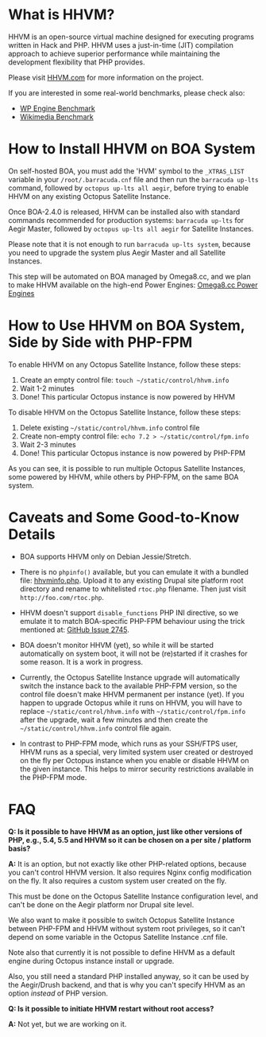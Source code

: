 # What is HHVM?

HHVM is an open-source virtual machine designed for executing programs written in Hack and PHP. HHVM uses a just-in-time (JIT) compilation approach to achieve superior performance while maintaining the development flexibility that PHP provides.

Please visit [HHVM.com](http://hhvm.com) for more information on the project.

If you are interested in some real-world benchmarks, please check also:

- [WP Engine Benchmark](http://wpengine.com/2014/11/19/hhvm-project-mercury/)
- [Wikimedia Benchmark](http://blog.wikimedia.org/2014/12/29/how-we-made-editing-wikipedia-twice-as-fast/)

# How to Install HHVM on BOA System

On self-hosted BOA, you must add the 'HVM' symbol to the `_XTRAS_LIST` variable in your `/root/.barracuda.cnf` file and then run the `barracuda up-lts` command, followed by `octopus up-lts all aegir`, before trying to enable HHVM on any existing Octopus Satellite Instance.

Once BOA-2.4.0 is released, HHVM can be installed also with standard commands recommended for production systems: `barracuda up-lts` for Aegir Master, followed by `octopus up-lts all aegir` for Satellite Instances.

Please note that it is not enough to run `barracuda up-lts system`, because you need to upgrade the system plus Aegir Master and all Satellite Instances.

This step will be automated on BOA managed by Omega8.cc, and we plan to make HHVM available on the high-end Power Engines: [Omega8.cc Power Engines](https://omega8.cc/power)

# How to Use HHVM on BOA System, Side by Side with PHP-FPM

To enable HHVM on any Octopus Satellite Instance, follow these steps:

1. Create an empty control file: `touch ~/static/control/hhvm.info`
2. Wait 1-2 minutes
3. Done! This particular Octopus instance is now powered by HHVM

To disable HHVM on the Octopus Satellite Instance, follow these steps:

1. Delete existing `~/static/control/hhvm.info` control file
2. Create non-empty control file: `echo 7.2 > ~/static/control/fpm.info`
3. Wait 2-3 minutes
4. Done! This particular Octopus instance is now powered by PHP-FPM

As you can see, it is possible to run multiple Octopus Satellite Instances, some powered by HHVM, while others by PHP-FPM, on the same BOA system.

# Caveats and Some Good-to-Know Details

- BOA supports HHVM only on Debian Jessie/Stretch.

- There is no `phpinfo()` available, but you can emulate it with a bundled file: [hhvminfo.php](https://github.com/omega8cc/boa/blob/master/aegir/conf/hhvm/view/hhvminfo.php). Upload it to any existing Drupal site platform root directory and rename to whitelisted `rtoc.php` filename. Then just visit `http://foo.com/rtoc.php`.

- HHVM doesn't support `disable_functions` PHP INI directive, so we emulate it to match BOA-specific PHP-FPM behaviour using the trick mentioned at: [GitHub Issue 2745](https://github.com/facebook/hhvm/issues/2745#issuecomment-47134544).

- BOA doesn't monitor HHVM (yet), so while it will be started automatically on system boot, it will not be (re)started if it crashes for some reason. It is a work in progress.

- Currently, the Octopus Satellite Instance upgrade will automatically switch the instance back to the available PHP-FPM version, so the control file doesn't make HHVM permanent per instance (yet). If you happen to upgrade Octopus while it runs on HHVM, you will have to replace `~/static/control/hhvm.info` with `~/static/control/fpm.info` after the upgrade, wait a few minutes and then create the `~/static/control/hhvm.info` control file again.

- In contrast to PHP-FPM mode, which runs as your SSH/FTPS user, HHVM runs as a special, very limited system user created or destroyed on the fly per Octopus instance when you enable or disable HHVM on the given instance. This helps to mirror security restrictions available in the PHP-FPM mode.

# FAQ

**Q: Is it possible to have HHVM as an option, just like other versions of PHP, e.g., 5.4, 5.5 and HHVM so it can be chosen on a per site / platform basis?**

**A:** It is an option, but not exactly like other PHP-related options, because you can't control HHVM version. It also requires Nginx config modification on the fly. It also requires a custom system user created on the fly.

This must be done on the Octopus Satellite Instance configuration level, and can't be done on the Aegir platform nor Drupal site level.

We also want to make it possible to switch Octopus Satellite Instance between PHP-FPM and HHVM without system root privileges, so it can't depend on some variable in the Octopus Satellite Instance .cnf file.

Note also that currently it is not possible to define HHVM as a default engine during Octopus instance install or upgrade.

Also, you still need a standard PHP installed anyway, so it can be used by the Aegir/Drush backend, and that is why you can't specify HHVM as an option *instead* of PHP version.

**Q: Is it possible to initiate HHVM restart without root access?**

**A:** Not yet, but we are working on it.

